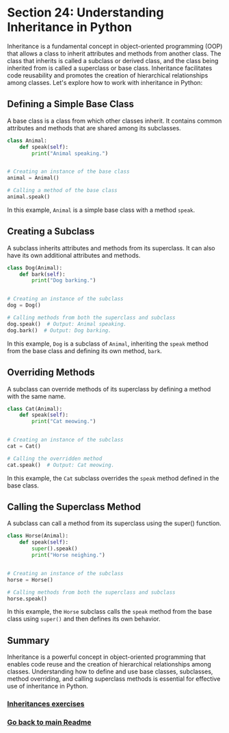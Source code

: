 # Section 24: Understanding Inheritance in Python

Inheritance is a fundamental concept in object-oriented programming (OOP) that allows a class to inherit attributes and
methods from another class. The class that inherits is called a subclass or derived class, and the class being inherited
from is called a superclass or base class. Inheritance facilitates code reusability and promotes the creation of
hierarchical relationships among classes. Let's explore how to work with inheritance in Python:

## Defining a Simple Base Class

A base class is a class from which other classes inherit. It contains common attributes and methods that are shared
among its subclasses.

```python
class Animal:
    def speak(self):
        print("Animal speaking.")


# Creating an instance of the base class
animal = Animal()

# Calling a method of the base class
animal.speak()
```

In this example, `Animal` is a simple base class with a method `speak`.

## Creating a Subclass

A subclass inherits attributes and methods from its superclass. It can also have its own additional attributes and
methods.

```python
class Dog(Animal):
    def bark(self):
        print("Dog barking.")


# Creating an instance of the subclass
dog = Dog()

# Calling methods from both the superclass and subclass
dog.speak()  # Output: Animal speaking.
dog.bark()  # Output: Dog barking.
```

In this example, `Dog` is a subclass of `Animal`, inheriting the `speak` method from the base class and defining its own
method, `bark`.

## Overriding Methods

A subclass can override methods of its superclass by defining a method with the same name.

```python
class Cat(Animal):
    def speak(self):
        print("Cat meowing.")


# Creating an instance of the subclass
cat = Cat()

# Calling the overridden method
cat.speak()  # Output: Cat meowing.
```

In this example, the `Cat` subclass overrides the `speak` method defined in the base class.

## Calling the Superclass Method

A subclass can call a method from its superclass using the super() function.

```python
class Horse(Animal):
    def speak(self):
        super().speak()
        print("Horse neighing.")


# Creating an instance of the subclass
horse = Horse()

# Calling methods from both the superclass and subclass
horse.speak()
```

In this example, the `Horse` subclass calls the `speak` method from the base class using `super()` and then defines its
own behavior.

## Summary

Inheritance is a powerful concept in object-oriented programming that enables code reuse and the creation of
hierarchical relationships among classes. Understanding how to define and use base classes, subclasses, method
overriding, and calling superclass methods is essential for effective use of inheritance in Python.

### [Inheritances exercises][1]
### [Go back to main Readme][2]

[1]: ../python_exercises/24_inheritances.py
[2]: ../../README.md

